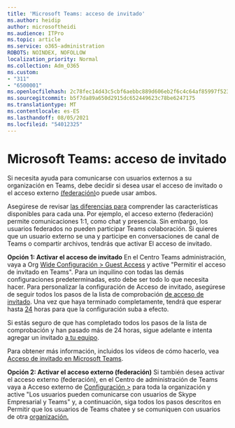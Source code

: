 ```yaml
---
title: 'Microsoft Teams: acceso de invitado'
ms.author: heidip
author: microsoftheidi
ms.audience: ITPro
ms.topic: article
ms.service: o365-administration
ROBOTS: NOINDEX, NOFOLLOW
localization_priority: Normal
ms.collection: Adm_O365
ms.custom:
- "311"
- "6500001"
ms.openlocfilehash: 2c78fec14d43c5cbf6aebbc889d606eb2f6c4c64af85997f523d06872c911a0a
ms.sourcegitcommit: b5f7da89a650d2915dc652449623c78be6247175
ms.translationtype: MT
ms.contentlocale: es-ES
ms.lasthandoff: 08/05/2021
ms.locfileid: "54012325"
---
```

# <a name="microsoft-teams---guest-access"></a>Microsoft Teams: acceso de invitado

Si necesita ayuda para comunicarse con usuarios externos a su organización en Teams, debe decidir si desea usar el acceso de invitado o el acceso externo [(federación)](https://docs.microsoft.com/microsoftteams/manage-external-access#external-access-vs-guest-access)o puede usar ambos.

Asegúrese de revisar [las diferencias para](https://docs.microsoft.com/microsoftteams/manage-external-access#external-access-vs-guest-access) comprender las características disponibles para cada una.  Por ejemplo, el acceso externo (federación) permite comunicaciones 1:1, como chat y presencia.  Sin embargo, los usuarios federados no pueden participar Teams colaboración.  Si quieres que un usuario externo se una y participe en conversaciones de canal de Teams o compartir archivos, tendrás que activar El acceso de invitado.

**Opción 1: Activar el acceso de invitado** En el Centro Teams administración, vaya a Org [Wide Configuración > Guest Access](https://admin.teams.microsoft.com/company-wide-settings/guest-configuration) y active "Permitir el acceso de invitado en Teams".  Para un inquilino con todas las demás configuraciones predeterminadas, esto debe ser todo lo que necesita hacer.  Para personalizar la configuración de Acceso de invitado, asegúrese de seguir todos los pasos de la lista de comprobación [de acceso de invitado](https://docs.microsoft.com/microsoftteams/guest-access-checklist). Una vez que haya terminado completamente, tendrá que esperar hasta [24](https://docs.microsoft.com/microsoftteams/manage-guests#guest-access-latencies) horas para que la configuración suba a efecto.

Si estás seguro de que has completado todos los pasos de la lista de comprobación y han pasado más de 24 horas, sigue adelante e intenta agregar un invitado [a tu equipo](https://support.office.com/article/add-guests-to-a-team-in-teams-fccb4fa6-f864-4508-bdde-256e7384a14f#ID0EAABAAA=Desktop).

Para obtener más información, incluidos los vídeos de cómo hacerlo, vea [Acceso de invitado en Microsoft Teams](https://docs.microsoft.com/microsoftteams/guest-access).

**Opción 2: Activar el acceso externo (federación)** Si también desea activar el acceso externo (federación), en el Centro de administración de Teams vaya a Acceso externo de [Configuración >](https://admin.teams.microsoft.com/company-wide-settings/external-communications) para toda la organización y active "Los usuarios pueden comunicarse con usuarios de Skype Empresarial y Teams" y, a continuación, siga todos los pasos descritos en Permitir que los usuarios de Teams chatee y se comuniquen con usuarios de otra [organización.](https://docs.microsoft.com/microsoftteams/manage-external-access#let-your-teams-users-chat-and-communicate-with-users-in-another-organization)
